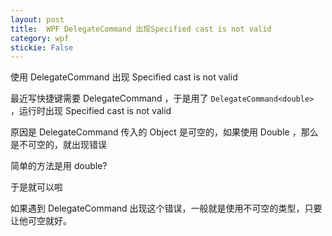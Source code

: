 ```yaml
---
layout: post
title:  WPF DelegateCommand 出现Specified cast is not valid 
category: wpf 
stickie: False
---
```


使用 DelegateCommand 出现 Specified cast is not valid

<!--more-->

最近写快捷键需要 DelegateCommand ，于是用了 `DelegateCommand<double> ` ，运行时出现 Specified cast is not valid 

原因是 DelegateCommand 传入的 Object 是可空的，如果使用 Double ，那么是不可空的，就出现错误

简单的方法是用 double?

于是就可以啦

如果遇到 DelegateCommand 出现这个错误，一般就是使用不可空的类型，只要让他可空就好。

 
